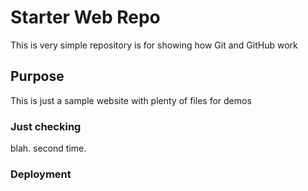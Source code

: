 # Starter Web Repo

This is very simple repository is for showing how Git and GitHub work

## Purpose

This is just a sample website with plenty of files for demos

### Just checking
blah.
second time.
### Deployment